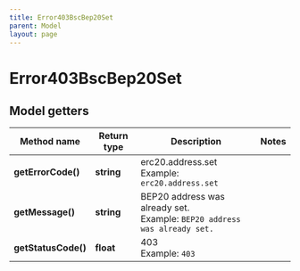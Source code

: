 ```yaml
---
title: Error403BscBep20Set
parent: Model
layout: page
---
```


# Error403BscBep20Set

## Model getters

Method name | Return type | Description | Notes
------------ | ------------- | ------------- | -------------
**getErrorCode()** | **string** | erc20.address.set <br>Example: `erc20.address.set` |
**getMessage()** | **string** | BEP20 address was already set. <br>Example: `BEP20 address was already set.` |
**getStatusCode()** | **float** | 403 <br>Example: `403` |


